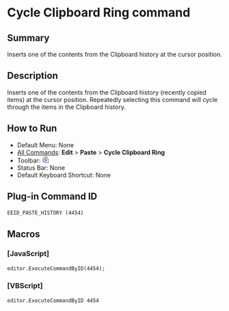 # Cycle Clipboard Ring command

## Summary

Inserts one of the contents from the Clipboard history at the cursor position.

## Description

Inserts one of the contents from the Clipboard history (recently copied items) at the cursor position. Repeatedly selecting this command will cycle through the items in the Clipboard history.

## How to Run

- Default Menu: None
- [All Commands](../tools/all_commands): **Edit** \> **Paste**
\> **Cycle Clipboard Ring**
- Toolbar: ![](../../images/cycle_clipboard_ring.gif)
- Status Bar: None
- Default Keyboard Shortcut: None

## Plug-in Command ID

```
EEID_PASTE_HISTORY (4454)
```

## Macros

### \[JavaScript\]

```
editor.ExecuteCommandByID(4454);
```

### \[VBScript\]

```
editor.ExecuteCommandByID 4454
```
